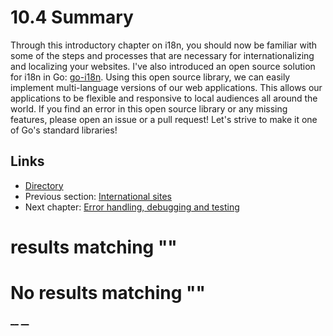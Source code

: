 
# 10.4 Summary

Through this introductory chapter on i18n, you should now be familiar with some of the steps and processes that are necessary for internationalizing and localizing your websites. I've also introduced an open source solution for i18n in Go: [go-i18n](https://github.com/astaxie/go-i18n). Using this open source library, we can easily implement multi-language versions of our web applications. This allows our applications to be flexible and responsive to local audiences all around the world. If you find an error in this open source library or any missing features, please open an issue or a pull request! Let's strive to make it one of Go's standard libraries!

## Links

  * [Directory](preface.md)
  * Previous section: [International sites](10.3.md)
  * Next chapter: [Error handling, debugging and testing](11.0.md)

#  results matching ""




# No results matching ""

[ __](10.3.md) [ __](11.0.md)
